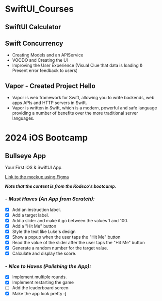 # SwiftUI_Courses

## SwiftUI Calculator

## Swift Concurrency
- Creating Models and an APIService
- VOODO and Creating the UI
- Improving the User Experience (Visual Clue that data is loading & Present error feedback to users)

## Vapor - Created Project Hello
- Vapor is web framework for Swift, allowing you to write backends, web apps APIs and HTTP servers in Swift.
- Vapor is written in Swift, which is a modern, powerful and safe language providing a number of benefits over the more traditional server languages.


# 2024 iOS Bootcamp
## Bullseye App

Your First iOS & SwiftUI App.

[Link to the mockup using Figma](https://www.figma.com/design/3MBMeYd2hP4rajTbHnZL0z/Bullseye?node-id=6-388)

***Note that the content is from the Kodeco's bootcamp.***

### *- Must Haves (An App from Scratch):*
- [x] Add an instruction label.
- [x] Add a target label.
- [x] Add a slider and make it go between the values 1 and 100.
- [x] Add a "Hit Me" button
- [x] Style the text like Luke's design
- [x] Show a popup when the user taps the "Hit Me" button
- [x] Read the value of the slider after the user taps the "Hit Me" button 
- [x] Generate a random number for the target value.
- [x] Calculate and display the score.

### *- Nice to Haves (Polishing the App):*
- [x] Implement multiple rounds.
- [x] Implement restarting the game
- [ ] Add the leaderboard screen
- [x] Make the app look pretty :]
